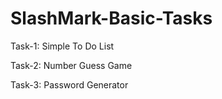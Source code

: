 # SlashMark-Basic-Tasks
Task-1: Simple To Do List

Task-2: Number Guess Game

Task-3: Password Generator

